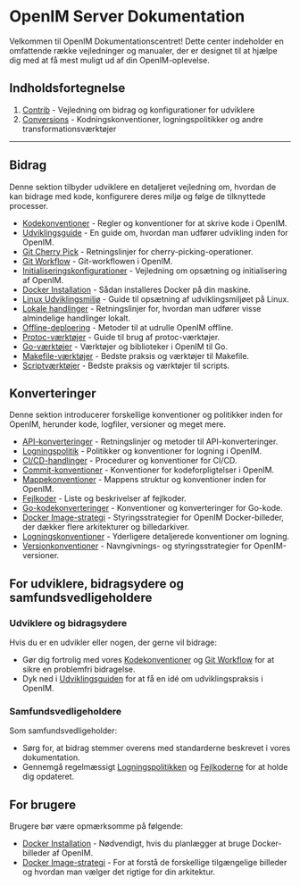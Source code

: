 # OpenIM Server Dokumentation

Velkommen til OpenIM Dokumentationscentret! Dette center indeholder en omfattende række vejledninger og manualer, der er designet til at hjælpe dig med at få mest muligt ud af din OpenIM-oplevelse.

## Indholdsfortegnelse

1. [Contrib](https://github.com/openimsdk/open-im-server/blob/main/docs/contrib) - Vejledning om bidrag og konfigurationer for udviklere
2. [Conversions](https://github.com/openimsdk/open-im-server/blob/main/docs/contrib) - Kodningskonventioner, logningspolitikker og andre transformationsværktøjer

------

## Bidrag

Denne sektion tilbyder udviklere en detaljeret vejledning om, hvordan de kan bidrage med kode, konfigurere deres miljø og følge de tilknyttede processer.

- [Kodekonventioner](https://github.com/openimsdk/open-im-server/blob/main/docs/contrib/code-conventions.md) - Regler og konventioner for at skrive kode i OpenIM.
- [Udviklingsguide](https://github.com/openimsdk/open-im-server/blob/main/docs/contrib/development.md) - En guide om, hvordan man udfører udvikling inden for OpenIM.
- [Git Cherry Pick](https://github.com/openimsdk/open-im-server/blob/main/docs/contrib/gitcherry-pick.md) - Retningslinjer for cherry-picking-operationer.
- [Git Workflow](https://github.com/openimsdk/open-im-server/blob/main/docs/contrib/git-workflow.md) - Git-workflowen i OpenIM.
- [Initialiseringskonfigurationer](https://github.com/openimsdk/open-im-server/blob/main/docs/contrib/init-config.md) - Vejledning om opsætning og initialisering af OpenIM.
- [Docker Installation](https://github.com/openimsdk/open-im-server/blob/main/docs/contrib/install-docker.md) - Sådan installeres Docker på din maskine.
- [Linux Udviklingsmiljø](https://github.com/openimsdk/open-im-server/blob/main/docs/contrib/linux-development.md) - Guide til opsætning af udviklingsmiljøet på Linux.
- [Lokale handlinger](https://github.com/openimsdk/open-im-server/blob/main/docs/contrib/local-actions.md) - Retningslinjer for, hvordan man udfører visse almindelige handlinger lokalt.
- [Offline-deploering](https://github.com/openimsdk/open-im-server/blob/main/docs/contrib/offline-deployment.md) - Metoder til at udrulle OpenIM offline.
- [Protoc-værktøjer](https://github.com/openimsdk/open-im-server/blob/main/docs/contrib/protoc-tools.md) - Guide til brug af protoc-værktøjer.
- [Go-værktøjer](https://github.com/openimsdk/open-im-server/blob/main/docs/contrib/util-go.md) - Værktøjer og biblioteker i OpenIM til Go.
- [Makefile-værktøjer](https://github.com/openimsdk/open-im-server/blob/main/docs/contrib/util-makefile.md) - Bedste praksis og værktøjer til Makefile.
- [Scriptværktøjer](https://github.com/openimsdk/open-im-server/blob/main/docs/contrib/util-scripts.md) - Bedste praksis og værktøjer til scripts.

## Konverteringer

Denne sektion introducerer forskellige konventioner og politikker inden for OpenIM, herunder kode, logfiler, versioner og meget mere.

- [API-konverteringer](https://github.com/openimsdk/open-im-server/blob/main/docs/contrib/api.md) - Retningslinjer og metoder til API-konverteringer.
- [Logningspolitik](https://github.com/openimsdk/open-im-server/blob/main/docs/contrib/bash-log.md) - Politikker og konventioner for logning i OpenIM.
- [CI/CD-handlinger](https://github.com/openimsdk/open-im-server/blob/main/docs/contrib/cicd-actions.md) - Procedurer og konventioner for CI/CD.
- [Commit-konventioner](https://github.com/openimsdk/open-im-server/blob/main/docs/contrib/commit.md) - Konventioner for kodeforpligtelser i OpenIM.
- [Mappekonventioner](https://github.com/openimsdk/open-im-server/blob/main/docs/contrib/directory.md) - Mappens struktur og konventioner inden for OpenIM.
- [Fejlkoder](https://github.com/openimsdk/open-im-server/blob/main/docs/contrib/error-code.md) - Liste og beskrivelser af fejlkoder.
- [Go-kodekonverteringer](https://github.com/openimsdk/open-im-server/blob/main/docs/contrib/go-code.md) - Konventioner og konverteringer for Go-kode.
- [Docker Image-strategi](https://github.com/openimsdk/open-im-server/blob/main/docs/contrib/images.md) - Styringsstrategier for OpenIM Docker-billeder, der dækker flere arkitekturer og billedarkiver.
- [Logningskonventioner](https://github.com/openimsdk/open-im-server/blob/main/docs/contrib/logging.md) - Yderligere detaljerede konventioner om logning.
- [Versionkonventioner](https://github.com/openimsdk/open-im-server/blob/main/docs/contrib/version.md) - Navngivnings- og styringsstrategier for OpenIM-versioner.


## For udviklere, bidragsydere og samfundsvedligeholdere

### Udviklere og bidragsydere

Hvis du er en udvikler eller nogen, der gerne vil bidrage:

- Gør dig fortrolig med vores [Kodekonventioner](https://github.com/openimsdk/open-im-server/blob/main/docs/contrib/code-conventions.md) og [Git Workflow](https://github.com/openimsdk/open-im-server/blob/main/docs/contrib/git-workflow.md) for at sikre en problemfri bidragelse.
- Dyk ned i [Udviklingsguiden](https://github.com/openimsdk/open-im-server/blob/main/docs/contrib/development.md) for at få en idé om udviklingspraksis i OpenIM.

### Samfundsvedligeholdere

Som samfundsvedligeholder:

- Sørg for, at bidrag stemmer overens med standarderne beskrevet i vores dokumentation.
- Gennemgå regelmæssigt [Logningspolitikken](https://github.com/openimsdk/open-im-server/blob/main/docs/contrib/bash-log.md) og [Fejlkoderne](https://github.com/openimsdk/open-im-server/blob/main/docs/contrib/error-code.md) for at holde dig opdateret.

## For brugere

Brugere bør være opmærksomme på følgende:

- [Docker Installation](https://github.com/openimsdk/open-im-server/blob/main/docs/contrib/install-docker.md) - Nødvendigt, hvis du planlægger at bruge Docker-billeder af OpenIM.
- [Docker Image-strategi](https://github.com/openimsdk/open-im-server/blob/main/docs/contrib/images.md) - For at forstå de forskellige tilgængelige billeder og hvordan man vælger det rigtige for din arkitektur.

